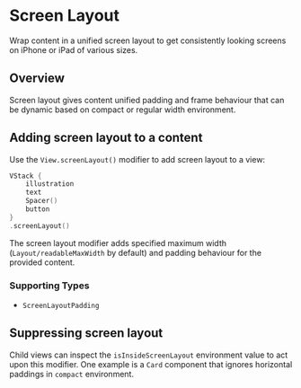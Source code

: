 # Screen Layout

Wrap content in a unified screen layout to get consistently looking screens on iPhone or iPad of various sizes.

## Overview

Screen layout gives content unified padding and frame behaviour that can be dynamic based on compact or regular width environment.

## Adding screen layout to a content

Use the `View.screenLayout()` modifier to add screen layout to a view:

```swift
VStack {
    illustration
    text
    Spacer()
    button
}
.screenLayout()
```

The screen layout modifier adds specified maximum width (``Layout/readableMaxWidth`` by default) and padding behaviour for the provided content.

### Supporting Types

- ``ScreenLayoutPadding``

## Suppressing screen layout

Child views can inspect the ``isInsideScreenLayout`` environment value to act upon this modifier. One example is a `Card` component that ignores horizontal paddings in `compact` environment.
